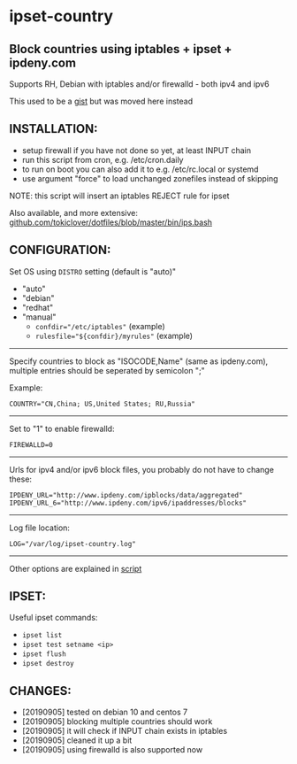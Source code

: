 # ipset-country
## Block countries using iptables + ipset + ipdeny.com

Supports RH, Debian with iptables and/or firewalld - both ipv4 and ipv6

This used to be a [gist](https://gist.github.com/mkorthof/3033ff64c4a5b4bd31336d422104d543) but was moved here instead

INSTALLATION:
-------------

- setup firewall if you have not done so yet, at least INPUT chain
- run this script from cron, e.g. /etc/cron.daily
- to run on boot you can also add it to e.g. /etc/rc.local or systemd
- use argument "force" to load unchanged zonefiles instead of skipping

NOTE: this script will insert an iptables REJECT rule for ipset

Also available, and more extensive:
[github.com/tokiclover/dotfiles/blob/master/bin/ips.bash](https://github.com/tokiclover/dotfiles/blob/master/bin/ips.bash)

CONFIGURATION:
--------------

Set OS using `DISTRO` setting (default is "auto)"

- "auto"
- "debian"
- "redhat"
- "manual"
  - `confdir="/etc/iptables"` (example)
  - `rulesfile="${confdir}/myrules"`  (example)

---

Specify countries to block as "ISOCODE,Name" (same as ipdeny.com), multiple entries should be seperated by semicolon ";"

Example:

`COUNTRY="CN,China; US,United States; RU,Russia"`

---

Set to "1" to enable firewalld:

`FIREWALLD=0`

---

Urls for ipv4 and/or ipv6 block files, you probably do not have to change these:

`IPDENY_URL="http://www.ipdeny.com/ipblocks/data/aggregated"`
`IPDENY_URL_6="http://www.ipdeny.com/ipv6/ipaddresses/blocks"`

---

Log file location:

`LOG="/var/log/ipset-country.log"`

---

Other options are explained in [script](ipset-country)

IPSET:
------

Useful ipset commands:

- `ipset list`
- `ipset test setname <ip>`
- `ipset flush`
- `ipset destroy`

CHANGES:
--------

- [20190905] tested on debian 10 and centos 7
- [20190905] blocking multiple countries should work
- [20190905] it will check if INPUT chain exists in iptables
- [20190905] cleaned it up a bit
- [20190905] using firewalld is also supported now
